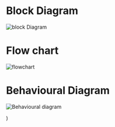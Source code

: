 # Block Diagram

![block Diagram](https://user-images.githubusercontent.com/98813874/157278700-2fde64ab-8566-4d46-a4af-76d6852a96b1.PNG)


# Flow chart
![flowchart ](https://user-images.githubusercontent.com/98813874/157279776-c6c355e9-0064-450f-b5a3-d90f3c208966.PNG)



# Behavioural Diagram
![Behavioural diagram](https://user-images.githubusercontent.com/98813874/157278780-4e4ead81-5dd4-450b-8b69-ded570761e77.PNG)








)


